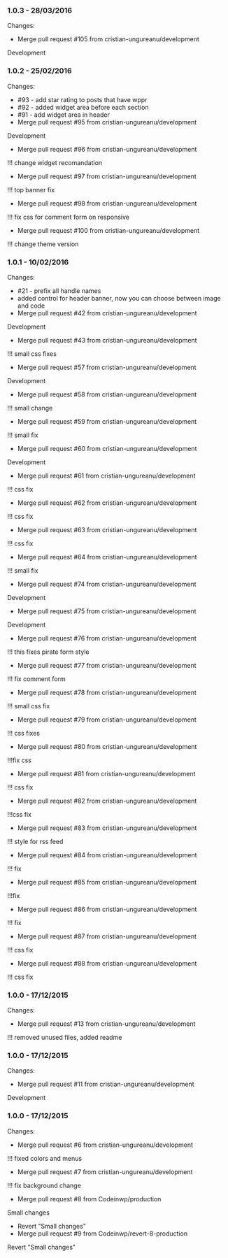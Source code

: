 

### 1.0.3 - 28/03/2016

 Changes: 


 * Merge pull request #105 from cristian-ungureanu/development

Development


### 1.0.2 - 25/02/2016

 Changes: 


 * #93 - add star rating to posts that have wppr
 * #92 - added widget area before each section
 * #91 - add widget area in header
 * Merge pull request #95 from cristian-ungureanu/development

Development
 * Merge pull request #96 from cristian-ungureanu/development

!!! change widget recomandation
 * Merge pull request #97 from cristian-ungureanu/development

!!! top banner fix
 * Merge pull request #98 from cristian-ungureanu/development

!!! fix css for comment form on responsive
 * Merge pull request #100 from cristian-ungureanu/development

!!! change theme version


### 1.0.1 - 10/02/2016

 Changes: 


 * #21 - prefix all handle names
 * added control for header banner, now you can choose between image and code
 * Merge pull request #42 from cristian-ungureanu/development

Development
 * Merge pull request #43 from cristian-ungureanu/development

!!! small css fixes
 * Merge pull request #57 from cristian-ungureanu/development

Development
 * Merge pull request #58 from cristian-ungureanu/development

!!! small change
 * Merge pull request #59 from cristian-ungureanu/development

!!! small fix
 * Merge pull request #60 from cristian-ungureanu/development

Development
 * Merge pull request #61 from cristian-ungureanu/development

!!! css fix
 * Merge pull request #62 from cristian-ungureanu/development

!!! css fix
 * Merge pull request #63 from cristian-ungureanu/development

!!! css fix
 * Merge pull request #64 from cristian-ungureanu/development

!!! small fix
 * Merge pull request #74 from cristian-ungureanu/development

Development
 * Merge pull request #75 from cristian-ungureanu/development

Development
 * Merge pull request #76 from cristian-ungureanu/development

!!! this fixes pirate form style
 * Merge pull request #77 from cristian-ungureanu/development

!!! fix comment form
 * Merge pull request #78 from cristian-ungureanu/development

!!! small css fix
 * Merge pull request #79 from cristian-ungureanu/development

!!! css fixes
 * Merge pull request #80 from cristian-ungureanu/development

!!!fix css
 * Merge pull request #81 from cristian-ungureanu/development

!!! css fix
 * Merge pull request #82 from cristian-ungureanu/development

!!!css fix
 * Merge pull request #83 from cristian-ungureanu/development

!!! style for rss feed
 * Merge pull request #84 from cristian-ungureanu/development

!!! fix
 * Merge pull request #85 from cristian-ungureanu/development

!!!fix
 * Merge pull request #86 from cristian-ungureanu/development

!!! fix
 * Merge pull request #87 from cristian-ungureanu/development

!!! css fix
 * Merge pull request #88 from cristian-ungureanu/development

!!! css fix


### 1.0.0 - 17/12/2015

 Changes: 


 * Merge pull request #13 from cristian-ungureanu/development

!!! removed unused files, added readme


### 1.0.0 - 17/12/2015

 Changes: 


 * Merge pull request #11 from cristian-ungureanu/development

Development


### 1.0.0 - 17/12/2015

 Changes: 


 * Merge pull request #6 from cristian-ungureanu/development

!!! fixed colors and menus
 * Merge pull request #7 from cristian-ungureanu/development

!!! fix background change
 * Merge pull request #8 from Codeinwp/production

Small changes
 * Revert "Small changes"
 * Merge pull request #9 from Codeinwp/revert-8-production

Revert "Small changes"
